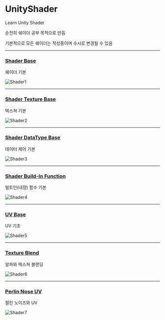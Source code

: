 # UnityShader
Learn Unity Shader

순전히 쉐이더 공부 목적으로 만듬

기본적으로 모든 쉐이더는 작성중이며 수시로 변경될 수 있음

---

### [Shader Base](https://github.com/sugyeongkimdev/Unity-Shader/blob/main/Assets/Resources/Shader/Shader1.shader)
쉐이더 기본

![Shader1](https://user-images.githubusercontent.com/51020780/135273514-27d9d7ee-a93d-4372-b76b-d77dc86a063c.gif)


---
### [Shader Texture Base](https://github.com/sugyeongkimdev/Unity-Shader/blob/main/Assets/Resources/Shader/Shader2.shader)
텍스쳐 기본

![Shader2](https://user-images.githubusercontent.com/51020780/135088513-0a03c282-d958-4386-9583-0e6442729c5c.gif)

---

### [Shader DataType Base](https://github.com/sugyeongkimdev/Unity-Shader/blob/main/Assets/Resources/Shader/Shader3.shader)
데이터 제어 기본

![Shader3](https://user-images.githubusercontent.com/51020780/135273524-204e7f1d-eb8a-4d83-b790-4f6d98a80c6b.gif)

---

### [Shader Build-In Function](https://github.com/sugyeongkimdev/Unity-Shader/blob/main/Assets/Resources/Shader/Shader4.shader)
빌트인(내장) 함수 기본

![Shader4](https://user-images.githubusercontent.com/51020780/135273527-96fccad2-4817-4ae4-903c-b7d86c316a72.gif)

---

### [UV Base](https://github.com/sugyeongkimdev/Unity-Shader/blob/main/Assets/Resources/Shader/Shader4.shader)
UV 기초

![Shader5](https://user-images.githubusercontent.com/51020780/135273529-e2638941-2e51-4c50-ae5f-7e43fdcbbc09.gif)

---

### [Texture Blend](https://github.com/sugyeongkimdev/Unity-Shader/blob/main/Assets/Resources/Shader/Shader4.shader)
알파와 텍스쳐 블랜딩

![Shader6](https://user-images.githubusercontent.com/51020780/135273534-12b0630d-419d-491e-b6a8-da91b6d2582f.png)

---

### [Perlin Nose UV](https://github.com/sugyeongkimdev/Unity-Shader/blob/main/Assets/Resources/Shader/Shader4.shader)
펄린 노이즈와 UV

![Shader7](https://user-images.githubusercontent.com/51020780/135274335-e5240bf3-1b86-4029-b259-e20f641f6bbd.gif)

